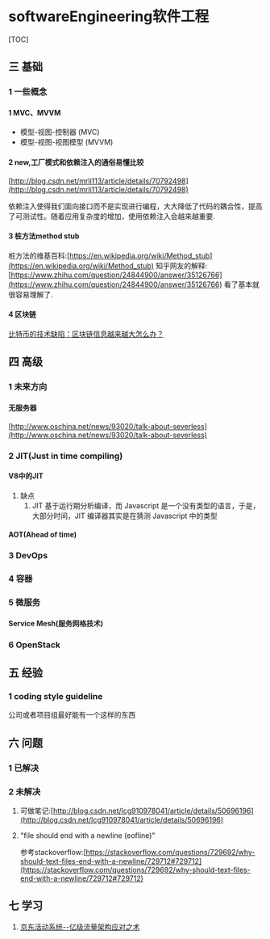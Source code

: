 # softwareEngineering软件工程
[TOC]
## 三 基础
### 1 一些概念
#### 1 MVC、MVVM
- 模型-视图-控制器 (MVC) 
- 模型-视图-视图模型 (MVVM) 

#### 2 new,工厂模式和依赖注入的通俗易懂比较
[http://blog.csdn.net/mrli113/article/details/70792498](http://blog.csdn.net/mrli113/article/details/70792498)

依赖注入使得我们面向接口而不是实现进行编程，大大降低了代码的耦合性，提高了可测试性。随着应用复杂度的增加，使用依赖注入会越来越重要.

#### 3 桩方法method stub
桩方法的维基百科:[https://en.wikipedia.org/wiki/Method_stub](https://en.wikipedia.org/wiki/Method_stub)
知乎网友的解释:[https://www.zhihu.com/question/24844900/answer/35126766](https://www.zhihu.com/question/24844900/answer/35126766)
看了基本就很容易理解了.

#### 4 区块链
[比特币的技术缺陷：区块链信息越来越大怎么办？](http://ourjs.com/detail/59264ed1f1239006149616af)

## 四 高级
### 1 未来方向
#### 无服务器
[http://www.oschina.net/news/93020/talk-about-severless](http://www.oschina.net/news/93020/talk-about-severless)

### 2 JIT(Just in time compiling)
#### V8中的JIT
1. 缺点
    1. JIT 基于运行期分析编译，而 Javascript 是一个没有类型的语言，于是， 大部分时间，JIT 编译器其实是在猜测 Javascript 中的类型
#### AOT(Ahead of time)
### 3 DevOps
### 4 容器
### 5 微服务
#### Service Mesh(服务网格技术)
### 6 OpenStack

## 五 经验
### 1 coding style guideline
公司或者项目组最好能有一个这样的东西

## 六 问题
### 1 已解决
### 2 未解决
1. 可做笔记:[http://blog.csdn.net/lcg910978041/article/details/50696196](http://blog.csdn.net/lcg910978041/article/details/50696196)
2. "file should end with a newline (eofline)"

    参考stackoverflow:[https://stackoverflow.com/questions/729692/why-should-text-files-end-with-a-newline/729712#729712](https://stackoverflow.com/questions/729692/why-should-text-files-end-with-a-newline/729712#729712)

## 七 学习
1. [京东活动系统--亿级流量架构应对之术](https://my.oschina.net/u/3772106/blog/1611971)